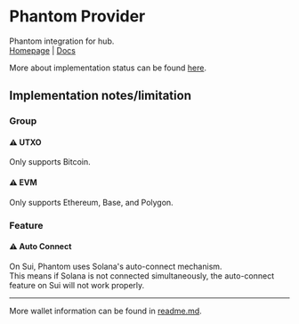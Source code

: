 # Phantom Provider
Phantom integration for hub.  
[Homepage](https://phantom.com/) | [Docs](https://docs.phantom.com/)

More about implementation status can be found [here](../readme.md).

## Implementation notes/limitation

### Group

#### ⚠️ UTXO
Only supports Bitcoin.

#### ⚠️ EVM
Only supports Ethereum, Base, and Polygon.

### Feature

#### ⚠️ Auto Connect
On Sui, Phantom uses Solana's auto-connect mechanism.  
This means if Solana is not connected simultaneously, the auto-connect feature on Sui will not work properly.

---

More wallet information can be found in [readme.md](../readme.md).